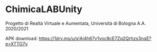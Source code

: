 # ChimicaLABUnity

Progetto di Realtà Virtuale e Aumentata, Università di Bologna A.A. 2020/2021 

APK download: https://1drv.ms/u/s!Ai4h67v1yoc8cE7Zq2Qrhzs3nqE?e=XTTG7y
